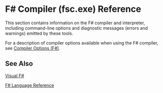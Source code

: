 # F# Compiler (fsc.exe) Reference

This section contains information on the F# compiler and interpreter, including command-line options and diagnostic messages (errors and warnings) emitted by these tools.

For a description of compiler options available when using the F# compiler, see [Compiler Options &#40;F&#35;&#41;](Compiler-Options-%5BFSharp%5D.md).


## See Also
[Visual F&#35;](Visual-FSharp.md)

[F&#35; Language Reference](FSharp-Language-Reference.md)

